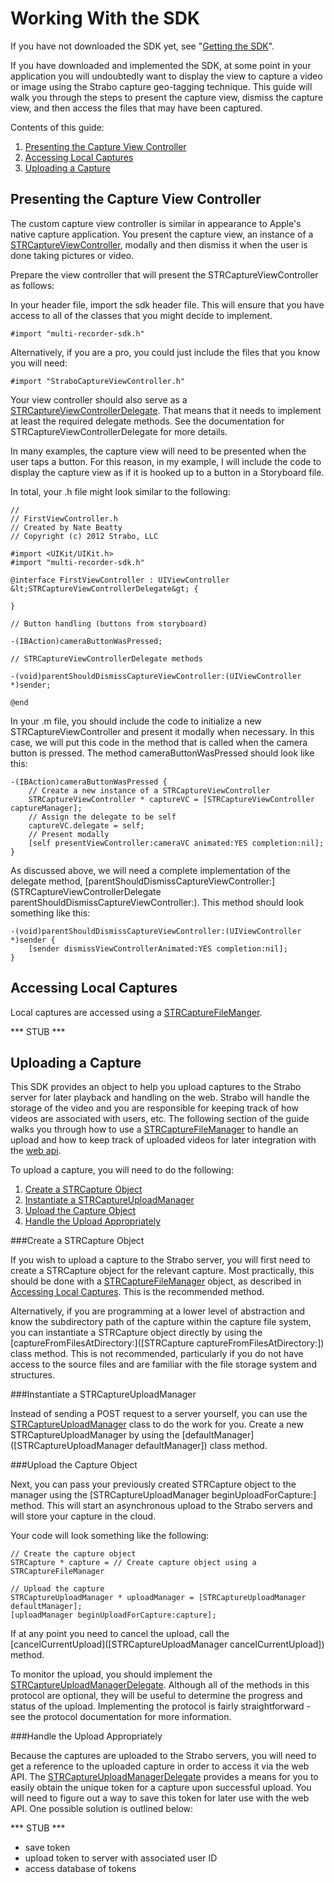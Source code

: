 Working With the SDK
===

If you have not downloaded the SDK yet, see "[Getting the SDK](GettingTheSDK)".

If you have downloaded and implemented the SDK, at some point in your application you will undoubtedly want to display the view to capture a video or image using the Strabo capture geo-tagging technique. This guide will walk you through the steps to present the capture view, dismiss the capture view, and then access the files that may have been captured.

Contents of this guide:

1. [Presenting the Capture View Controller](#section1)
2. [Accessing Local Captures](#section2)
3. [Uploading a Capture](#section3)

<a name="section1"></a>
Presenting the Capture View Controller
---

The custom capture view controller is similar in appearance to Apple's native capture application. You present the capture view, an instance of a [STRCaptureViewController](STRCaptureViewController), modally and then dismiss it when the user is done taking pictures or video.

Prepare the view controller that will present the STRCaptureViewController as follows:

In your header file, import the sdk header file. This will ensure that you have access to all of the classes that you might decide to implement.

	#import "multi-recorder-sdk.h"

Alternatively, if you are a pro, you could just include the files that you know you will need:
	
	#import "StraboCaptureViewController.h"

Your view controller should also serve as a [STRCaptureViewControllerDelegate](STRCaptureViewControllerDelegate). That means that it needs to implement at least the required delegate methods. See the documentation for STRCaptureViewControllerDelegate for more details.

In many examples, the capture view will need to be presented when the user taps a button. For this reason, in my example, I will include the code to display the capture view as if it is hooked up to a button in a Storyboard file.

In total, your .h file might look similar to the following:

	//
	// FirstViewController.h
	// Created by Nate Beatty
	// Copyright (c) 2012 Strabo, LLC

	#import <UIKit/UIKit.h>
	#import "multi-recorder-sdk.h"

	@interface FirstViewController : UIViewController &lt;STRCaptureViewControllerDelegate&gt; {

	}

	// Button handling (buttons from storyboard)

	-(IBAction)cameraButtonWasPressed;

	// STRCaptureViewControllerDelegate methods

	-(void)parentShouldDismissCaptureViewController:(UIViewController *)sender;

	@end

In your .m file, you should include the code to initialize a new STRCaptureViewController and present it modally when necessary. In this case, we will put this code in the method that is called when the camera button is pressed. The method cameraButtonWasPressed should look like this:

	-(IBAction)cameraButtonWasPressed {
		// Create a new instance of a STRCaptureViewController
		STRCaptureViewController * captureVC = [STRCaptureViewController captureManager];
		// Assign the delegate to be self
		captureVC.delegate = self;
		// Present modally
		[self presentViewController:cameraVC animated:YES completion:nil];
	}

As discussed above, we will need a complete implementation of the delegate method, [parentShouldDismissCaptureViewController:](STRCaptureViewControllerDelegate parentShouldDismissCaptureViewController:). This method should look something like this:

	-(void)parentShouldDismissCaptureViewController:(UIViewController *)sender {
    	[sender dismissViewControllerAnimated:YES completion:nil];
	}

<a name="section2"></a>
Accessing Local Captures
---

Local captures are accessed using a [STRCaptureFileManger](STRCaptureFileManager).

*** STUB ***

<a name="section3"></a>
Uploading a Capture
---

This SDK provides an object to help you upload captures to the Strabo server for later playback and handling on the web. Strabo will handle the storage of the video and you are responsible for keeping track of how videos are associated with users, etc. The following section of the guide walks you through how to use a [STRCaptureFileManager](STRCaptureFileManager) to handle an upload and how to keep track of uploaded videos for later integration with the [web api](http://api.strabo.co/).

To upload a capture, you will need to do the following:

1. [Create a STRCapture Object](#section3.1)
2. [Instantiate a STRCaptureUploadManager](#section3.2)
3. [Upload the Capture Object](#section3.3)
4. [Handle the Upload Appropriately](#section3.4)

<a name="section3.1"></a>
###Create a STRCapture Object

If you wish to upload a capture to the Strabo server, you will first need to create a STRCapture object for the relevant capture. Most practically, this should be done with a [STRCaptureFileManager](STRCaptureFileManager) object, as described in [Accessing Local Captures](#section2). This is the recommended method. 

Alternatively, if you are programming at a lower level of abstraction and know the subdirectory path of the capture within the capture file system, you can instantiate a STRCapture object directly by using the [captureFromFilesAtDirectory:]([STRCapture captureFromFilesAtDirectory:]) class method. This is not recommended, particularly if you do not have access to the source files and are familiar with the file storage system and structures.

<a name="section3.2"></a>
###Instantiate a STRCaptureUploadManager

Instead of sending a POST request to a server yourself, you can use the [STRCaptureUploadManager](STRCaptureFileManager) class to do the work for you. Create a new STRCaptureUploadManager by using the [defaultManager]([STRCaptureUploadManager defaultManager]) class method.

<a name="section3.3"></a>
###Upload the Capture Object

Next, you can pass your previously created STRCapture object to the manager using the [STRCaptureUploadManager beginUploadForCapture:] method. This will start an asynchronous upload to the Strabo servers and will store your capture in the cloud.

Your code will look something like the following:
	
	// Create the capture object
	STRCapture * capture = // Create capture object using a STRCaptureFileManager

	// Upload the capture
	STRCaptureUploadManager * uploadManager = [STRCaptureUploadManager defaultManager];
	[uploadManager beginUploadForCapture:capture];

If at any point you need to cancel the upload, call the [cancelCurrentUpload]([STRCaptureUploadManager cancelCurrentUpload]) method.

To monitor the upload, you should implement the [STRCaptureUploadManagerDelegate](STRCaptureUploadManagerDelegate). Although all of the methods in this protocol are optional, they will be useful to determine the progress and status of the upload. Implementing the protocol is fairly straightforward - see the protocol documentation for more information.

<a name="section3.4"></a>
###Handle the Upload Appropriately

Because the captures are uploaded to the Strabo servers, you will need to get a reference to the uploaded capture in order to access it via the web API. The [STRCaptureUploadManagerDelegate](STRCaptureUploadManagerDelegate) provides a means for you to easily obtain the unique token for a capture upon successful upload. You will need to figure out a way to save this token for later use with the web API. One possible solution is outlined below:

*** STUB ***

- save token
- upload token to server with associated user ID
- access database of tokens